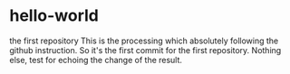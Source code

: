 # hello-world
the first repository
This is the processing which absolutely following the github instruction.
So it's the first commit for the first repository.
Nothing else, test for echoing the change of the result.
